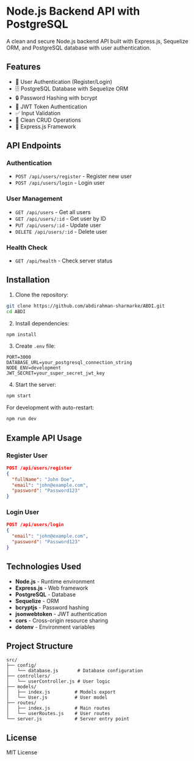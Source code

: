 # Node.js Backend API with PostgreSQL

A clean and secure Node.js backend API built with Express.js, Sequelize ORM, and PostgreSQL database with user authentication.

## Features

- 🔐 User Authentication (Register/Login)
- 🗄️ PostgreSQL Database with Sequelize ORM
- 🔒 Password Hashing with bcrypt
- 🎫 JWT Token Authentication
- ✅ Input Validation
- 📝 Clean CRUD Operations
- 🚀 Express.js Framework

## API Endpoints

### Authentication
- `POST /api/users/register` - Register new user
- `POST /api/users/login` - Login user

### User Management
- `GET /api/users` - Get all users
- `GET /api/users/:id` - Get user by ID
- `PUT /api/users/:id` - Update user
- `DELETE /api/users/:id` - Delete user

### Health Check
- `GET /api/health` - Check server status

## Installation

1. Clone the repository:
```bash
git clone https://github.com/abdirahman-sharmarke/ABDI.git
cd ABDI
```

2. Install dependencies:
```bash
npm install
```

3. Create `.env` file:
```env
PORT=3000
DATABASE_URL=your_postgresql_connection_string
NODE_ENV=development
JWT_SECRET=your_super_secret_jwt_key
```

4. Start the server:
```bash
npm start
```

For development with auto-restart:
```bash
npm run dev
```

## Example API Usage

### Register User
```json
POST /api/users/register
{
  "fullName": "John Doe",
  "email": "john@example.com",
  "password": "Password123"
}
```

### Login User
```json
POST /api/users/login
{
  "email": "john@example.com",
  "password": "Password123"
}
```

## Technologies Used

- **Node.js** - Runtime environment
- **Express.js** - Web framework
- **PostgreSQL** - Database
- **Sequelize** - ORM
- **bcryptjs** - Password hashing
- **jsonwebtoken** - JWT authentication
- **cors** - Cross-origin resource sharing
- **dotenv** - Environment variables

## Project Structure

```
src/
├── config/
│   └── database.js       # Database configuration
├── controllers/
│   └── userController.js # User logic
├── models/
│   ├── index.js         # Models export
│   └── User.js          # User model
├── routes/
│   ├── index.js         # Main routes
│   └── userRoutes.js    # User routes
└── server.js            # Server entry point
```

## License

MIT License 